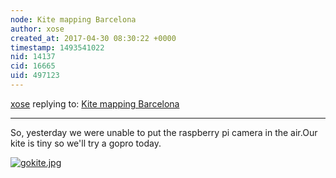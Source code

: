 ```yaml
---
node: Kite mapping Barcelona
author: xose
created_at: 2017-04-30 08:30:22 +0000
timestamp: 1493541022
nid: 14137
cid: 16665
uid: 497123
---
```




[xose](../profile/xose) replying to: [Kite mapping Barcelona](../notes/imvec/04-25-2017/kite-mapping-barcelona)

----
So, yesterday we were unable to put the raspberry pi camera in the air.Our kite is tiny so we'll try a gopro today.

[![gokite.jpg](https://publiclab.org/system/images/photos/000/020/275/large/gokite.jpg)](https://publiclab.org/system/images/photos/000/020/275/original/gokite.jpg)

